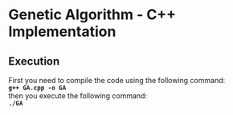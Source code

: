 # Genetic Algorithm - C++ Implementation

## Execution
First you need to compile the code using the following command:  
    **```g++ GA.cpp -o GA```**  
then you execute the following command:  
    **```./GA```**
